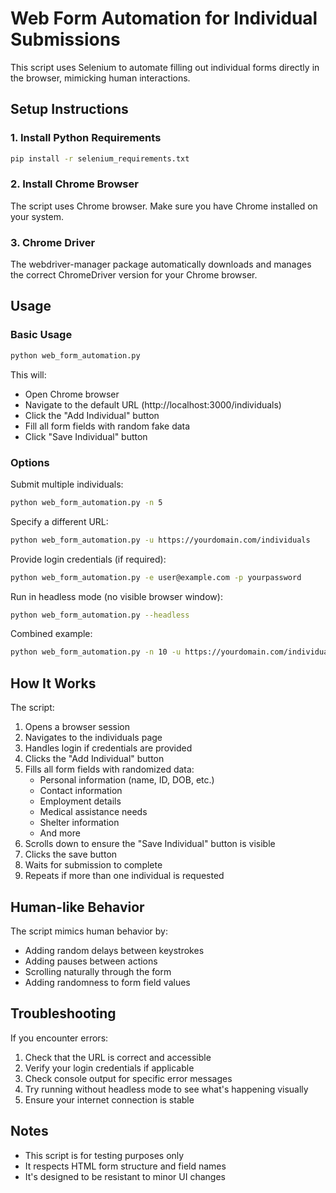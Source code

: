 # Web Form Automation for Individual Submissions

This script uses Selenium to automate filling out individual forms directly in the browser, mimicking human interactions.

## Setup Instructions

### 1. Install Python Requirements
```bash
pip install -r selenium_requirements.txt
```

### 2. Install Chrome Browser
The script uses Chrome browser. Make sure you have Chrome installed on your system.

### 3. Chrome Driver
The webdriver-manager package automatically downloads and manages the correct ChromeDriver version for your Chrome browser.

## Usage

### Basic Usage
```bash
python web_form_automation.py
```
This will:
- Open Chrome browser
- Navigate to the default URL (http://localhost:3000/individuals)
- Click the "Add Individual" button
- Fill all form fields with random fake data
- Click "Save Individual" button

### Options

Submit multiple individuals:
```bash
python web_form_automation.py -n 5
```

Specify a different URL:
```bash
python web_form_automation.py -u https://yourdomain.com/individuals
```

Provide login credentials (if required):
```bash
python web_form_automation.py -e user@example.com -p yourpassword
```

Run in headless mode (no visible browser window):
```bash
python web_form_automation.py --headless
```

Combined example:
```bash
python web_form_automation.py -n 10 -u https://yourdomain.com/individuals -e admin@example.com -p securepassword --headless
```

## How It Works

The script:

1. Opens a browser session
2. Navigates to the individuals page
3. Handles login if credentials are provided
4. Clicks the "Add Individual" button
5. Fills all form fields with randomized data:
   - Personal information (name, ID, DOB, etc.)
   - Contact information
   - Employment details
   - Medical assistance needs
   - Shelter information
   - And more
6. Scrolls down to ensure the "Save Individual" button is visible
7. Clicks the save button
8. Waits for submission to complete
9. Repeats if more than one individual is requested

## Human-like Behavior

The script mimics human behavior by:
- Adding random delays between keystrokes
- Adding pauses between actions
- Scrolling naturally through the form
- Adding randomness to form field values

## Troubleshooting

If you encounter errors:

1. Check that the URL is correct and accessible
2. Verify your login credentials if applicable
3. Check console output for specific error messages
4. Try running without headless mode to see what's happening visually
5. Ensure your internet connection is stable

## Notes

- This script is for testing purposes only
- It respects HTML form structure and field names
- It's designed to be resistant to minor UI changes 